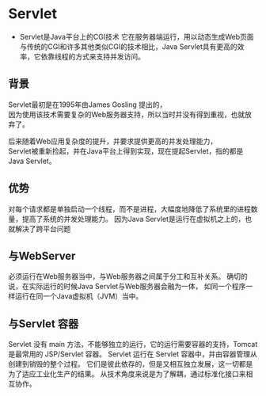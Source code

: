 # Servlet

* Servlet是Java平台上的CGI技术
它在服务器端运行，用以动态生成Web页面
与传统的CGI和许多其他类似CGI的技术相比，Java Servlet具有更高的效率，它依靠线程的方式来支持并发访问。


## 背景
Servlet最初是在1995年由James Gosling 提出的，  
因为使用该技术需要复杂的Web服务器支持，所以当时并没有得到重视，也就放弃了。  

后来随着Web应用复杂度的提升，并要求提供更高的并发处理能力，    
Servlet被重新捡起，并在Java平台上得到实现，现在提起Servlet，指的都是Java Servlet。  


## 优势
对每个请求都是单独启动一个线程，而不是进程，大幅度地降低了系统里的进程数量，提高了系统的并发处理能力。
因为Java Servlet是运行在虚拟机之上的，也就解决了跨平台问题

## 与WebServer

必须运行在Web服务器当中，与Web服务器之间属于分工和互补关系。
确切的说，在实际运行的时候Java Servlet与Web服务器会融为一体，
如同一个程序一样运行在同一个Java虚拟机（JVM）当中。

## 与Servlet 容器

Servlet 没有 main 方法，不能够独立的运行，它的运行需要容器的支持，Tomcat 是最常用的 JSP/Servlet 容器。
Servlet 运行在 Servlet 容器中，并由容器管理从创建到销毁的整个过程。
它们是彼此依存的，但是又相互独立发展，这一切都是为了适应工业化生产的结果。
从技术角度来说是为了解耦，通过标准化接口来相互协作。
